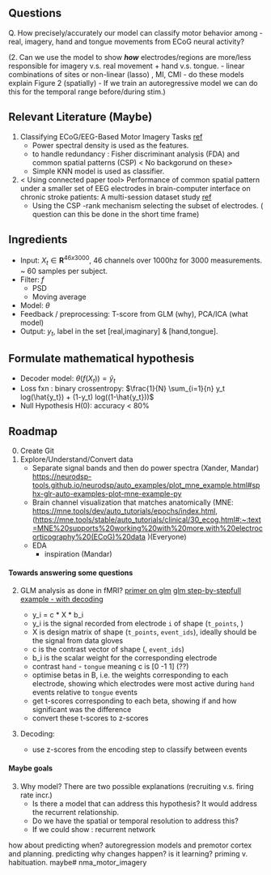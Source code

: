 ## Questions
Q. How precisely/accurately our model can classify motor behavior among - real, imagery, hand and tongue movements from ECoG neural activity?

(2. Can we use the model to show ***how*** electrodes/regions are more/less responsible for imagery v.s. real movement + hand v.s. tongue.
     - linear combinations of sites or non-linear (lasso) , MI, CMI
     - do these models explain Figure 2 (spatially)
     - If we train an autoregressive model we can do this for the temporal range before/during stim.)
## Relevant Literature (Maybe)

1. Classifying ECoG/EEG-Based Motor Imagery Tasks [ref](https://ieeexplore.ieee.org/stamp/stamp.jsp?tp=&arnumber=4463260)
     * Power spectral density is used as the features.
     * to handle redundancy : Fisher discriminant analysis (FDA) and common spatial patterns (CSP) < No backgorund on these>
     * Simple KNN model is used as classifier.  
2. < Using connected paper tool>   Performance of common spatial pattern under a smaller set of EEG electrodes in brain-computer interface on chronic stroke patients: A multi-session dataset study [ref](https://ieeexplore.ieee.org/document/6091566)
     * Using the CSP -rank mechanism selecting the subset of electrodes. ( question can this be done in the short time frame)
     
## Ingredients
- Input: $X_t \in \mathbf{R}^{46x3000}$, 46 channels over 1000hz for 3000 measurements. ~ 60 samples per subject.
- Filter: $f$
     - PSD
     - Moving average
 - Model: $\theta$
 - Feedback / preprocessing: T-score from GLM (why), PCA/ICA (what model)
 - Output: $y_t$, label in the set [real,imaginary] & [hand,tongue].


     
## Formulate mathematical hypothesis
- Decoder model: $\theta(f(X_t)) = \hat{y}_t$
 - Loss fxn : binary crossentropy: $\frac{1}{N} \sum_{i=1}{n} y_t log(\hat{y_t}) + (1-y_t) log((1-\hat{y_t}))$
 - Null Hypothesis H(0): accuracy < 80%
 

## Roadmap
0. Create Git
1. Explore/Understand/Convert data
    - Separate signal bands and then do power spectra (Xander, Mandar)  https://neurodsp-tools.github.io/neurodsp/auto_examples/plot_mne_example.html#sphx-glr-auto-examples-plot-mne-example-py
    - Brain channel visualization that matches anatomically (MNE: https://mne.tools/dev/auto_tutorials/epochs/index.html, (https://mne.tools/stable/auto_tutorials/clinical/30_ecog.html#:~:text=MNE%20supports%20working%20with%20more,with%20electrocorticography%20(ECoG)%20data )(Everyone)
    - EDA 
         - inspiration (Mandar)

#### Towards answering some questions
2. GLM analysis as done in fMRI? [primer on glm](https://nilearn.github.io/stable/glm/glm_intro.html) [glm step-by-step](https://nilearn.github.io/stable/auto_examples/plot_single_subject_single_run.html#sphx-glr-auto-examples-plot-single-subject-single-run-py)[full example - with decoding](https://nilearn-doc-dev.github.io/auto_examples/02_decoding/plot_haxby_glm_decoding.html)
    - y_i = c * X * b_i
    - y_i is the signal recorded from electrode `i` of shape (`t_points`, )
    - X is design matrix of shape (`t_points`, `event_ids`), ideally should be the signal from data gloves
    - c is the contrast vector of shape (, `event_ids`)
    - b_i is the scalar weight for the corresponding electrode
    - contrast `hand` - `tongue` meaning c is [0 -1 1] (??)
    - optimise betas in B, i.e. the weights corresponding to each electrode, showing which electrodes were most active during `hand` events relative to `tongue` events
    - get t-scores corresponding to each beta, showing if and how significant was the difference
    - convert these t-scores to z-scores

3. Decoding:
    - use z-scores from the encoding step to classify between events

#### Maybe goals
3. Why model? There are two possible explanations (recruiting v.s. firing rate incr.)
    - Is there a model that can address this hypothesis? It would address the recurrent relationship.
    - Do we have the spatial or temporal resolution to address this?
    - If we could show : recurrent network

how about predicting when? autoregression models and premotor cortex and planning.
predicting why changes happen? is it learning? priming v. habituation. maybe# nma_motor_imagery
